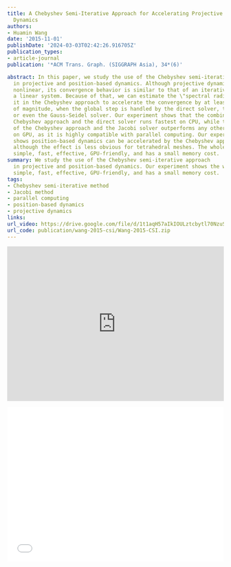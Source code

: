 ```yaml
---
title: A Chebyshev Semi-Iterative Approach for Accelerating Projective and Position-Based
  Dynamics
authors:
- Huamin Wang
date: '2015-11-01'
publishDate: '2024-03-03T02:42:26.916705Z'
publication_types:
- article-journal
publication: '*ACM Trans. Graph. (SIGGRAPH Asia), 34*(6)'

abstract: In this paper, we study the use of the Chebyshev semi-iterative approach
  in projective and position-based dynamics. Although projective dynamics is fundamentally
  nonlinear, its convergence behavior is similar to that of an iterative method solving
  a linear system. Because of that, we can estimate the \"spectral radius\" and use
  it in the Chebyshev approach to accelerate the convergence by at least one order
  of magnitude, when the global step is handled by the direct solver, the Jacobi solver,
  or even the Gauss-Seidel solver. Our experiment shows that the combination of the
  Chebyshev approach and the direct solver runs fastest on CPU, while the combination
  of the Chebyshev approach and the Jacobi solver outperforms any other combination
  on GPU, as it is highly compatible with parallel computing. Our experiment further
  shows position-based dynamics can be accelerated by the Chebyshev approach as well,
  although the effect is less obvious for tetrahedral meshes. The whole approach is
  simple, fast, effective, GPU-friendly, and has a small memory cost.
summary: We study the use of the Chebyshev semi-iterative approach
  in projective and position-based dynamics. Our experiment shows the whole approach is
  simple, fast, effective, GPU-friendly, and has a small memory cost.
tags:
- Chebyshev semi-iterative method
- Jacobi method
- parallel computing
- position-based dynamics
- projective dynamics
links:
url_video: https://drive.google.com/file/d/1t1aqH57aIkIOULztcbytl70NzuS0AMDj/view
url_code: publication/wang-2015-csi/Wang-2015-CSI.zip
---
```


<p align="center">
<iframe width="100%" height="360" src="https://www.youtube.com/embed/i-ySKIT5FVQ?si=W8Q8ZNbn_FgMGKOT" title="YouTube video player" frameborder="0" allow="accelerometer; autoplay; clipboard-write; encrypted-media; gyroscope; picture-in-picture; web-share" allowfullscreen></iframe>
</p>
<p align="center">
<iframe width="100%" height="360" src="//player.bilibili.com/player.html?aid=637816260&bvid=BV1sY4y1v7au&cid=563637274&p=1" scrolling="no" border="0" frameborder="no" framespacing="0" allowfullscreen="true"> </iframe>
</p>
